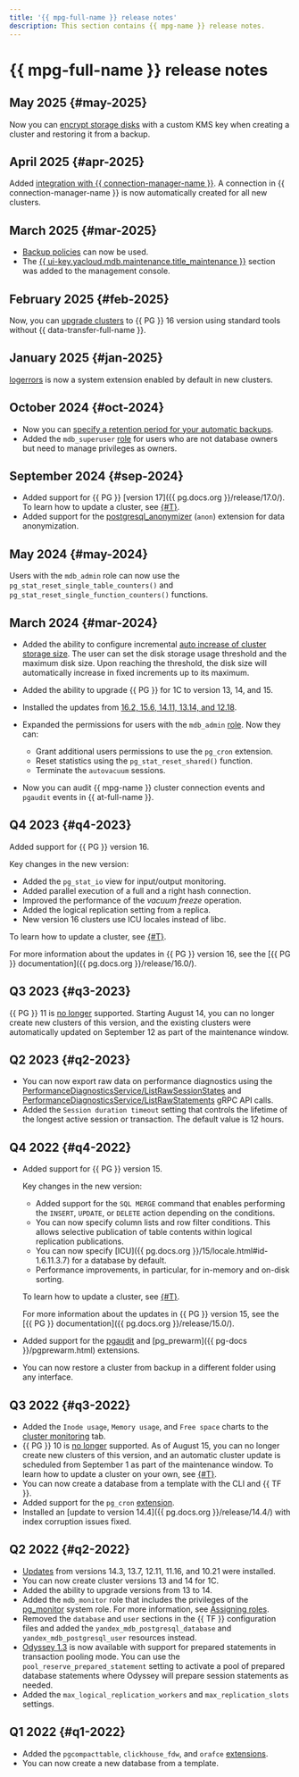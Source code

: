 ```yaml
---
title: '{{ mpg-full-name }} release notes'
description: This section contains {{ mpg-name }} release notes.
---
```


# {{ mpg-full-name }} release notes


## May 2025 {#may-2025}

Now you can [encrypt storage disks](concepts/storage.md#disk-encryption) with a custom KMS key when creating a cluster and restoring it from a backup.


## April 2025 {#apr-2025}

Added [integration with {{ connection-manager-name }}](operations/update.md#conn-man). A connection in {{ connection-manager-name }} is now automatically created for all new clusters.

## March 2025 {#mar-2025}

* [Backup policies](operations/backup-retention-policies.md) can now be used.
* The [{{ ui-key.yacloud.mdb.maintenance.title_maintenance }}](operations/cluster-maintenance.md) section was added to the management console.

## February 2025 {#feb-2025}

Now, you can [upgrade clusters](operations/cluster-version-update.md) to {{ PG }} 16 version using standard tools without {{ data-transfer-full-name }}.

## January 2025 {#jan-2025}

[logerrors](https://github.com/munakoiso/logerrors) is now a system extension enabled by default in new clusters.

## October 2024 {#oct-2024}

* Now you can [specify a retention period for your automatic backups](operations/cluster-backups.md#set-backup-retain).
* Added the `mdb_superuser` [role](concepts/roles.md) for users who are not database owners but need to manage privileges as owners.

## September 2024 {#sep-2024}

* Added support for {{ PG }} [version 17]({{ pg.docs.org }}/release/17.0/). To learn how to update a cluster, see [{#T}](operations/cluster-version-update.md).
* Added support for the [postgresql_anonymizer](https://gitlab.com/dalibo/postgresql_anonymizer) (`anon`) extension for data anonymization.

## May 2024 {#may-2024}

Users with the `mdb_admin` role can now use the `pg_stat_reset_single_table_counters()` and `pg_stat_reset_single_function_counters()` functions.

## March 2024 {#mar-2024}

* Added the ability to configure incremental [auto increase of cluster storage size](./operations/storage-space.md#disk-size-autoscale). The user can set the disk storage usage threshold and the maximum disk size. Upon reaching the threshold, the disk size will automatically increase in fixed increments up to its maximum.
* Added the ability to upgrade {{ PG }} for 1C to version 13, 14, and 15.
* Installed the updates from [16.2, 15.6, 14.11, 13.14, and 12.18](https://www.postgresql.org/about/news/postgresql-162-156-1411-1314-and-1218-released-2807/).
* Expanded the permissions for users with the `mdb_admin` [role](./concepts/roles.md#mdb-admin). Now they can:
  
  * Grant additional users permissions to use the `pg_cron` extension.
  * Reset statistics using the `pg_stat_reset_shared()` function.
  * Terminate the `autovacuum` sessions.

* Now you can audit {{ mpg-name }} cluster connection events and `pgaudit` events in {{ at-full-name }}.

## Q4 2023 {#q4-2023}

Added support for {{ PG }} version 16.

Key changes in the new version:

* Added the `pg_stat_io` view for input/output monitoring.
* Added parallel execution of a full and a right hash connection.
* Improved the performance of the *vacuum freeze* operation.
* Added the logical replication setting from a replica.
* New version 16 clusters use ICU locales instead of libc.

To learn how to update a cluster, see [{#T}](operations/cluster-version-update.md).

For more information about the updates in {{ PG }} version 16, see the [{{ PG }} documentation]({{ pg.docs.org }}/release/16.0/).

## Q3 2023 {#q3-2023}

{{ PG }} 11 is [no longer](https://www.postgresql.org/about/news/postgresql-154-149-1312-1216-1121-and-postgresql-16-beta-3-released-2689/) supported. Starting August 14, you can no longer create new clusters of this version, and the existing clusters were automatically updated on September 12 as part of the maintenance window.

## Q2 2023 {#q2-2023}

* You can now export raw data on performance diagnostics using the [PerformanceDiagnosticsService/ListRawSessionStates](api-ref/grpc/PerformanceDiagnostics/listRawSessionStates.md) and [PerformanceDiagnosticsService/ListRawStatements](api-ref/grpc/PerformanceDiagnostics/listRawStatements.md) gRPC API calls.
* Added the `Session duration timeout` setting that controls the lifetime of the longest active session or transaction. The default value is 12 hours.

## Q4 2022 {#q4-2022}

* Added support for {{ PG }} version 15.

    Key changes in the new version:

    * Added support for the `SQL MERGE` command that enables performing the `INSERT`, `UPDATE`, or `DELETE` action depending on the conditions.
    * You can now specify column lists and row filter conditions. This allows selective publication of table contents within logical replication publications.
    * You can now specify [ICU]({{ pg.docs.org }}/15/locale.html#id-1.6.11.3.7) for a database by default.
    * Performance improvements, in particular, for in-memory and on-disk sorting.

    To learn how to update a cluster, see [{#T}](operations/cluster-version-update.md).

    For more information about the updates in {{ PG }} version 15, see the [{{ PG }} documentation]({{ pg.docs.org }}/release/15.0/).

* Added support for the [pgaudit](https://www.pgaudit.org/) and [pg_prewarm]({{ pg-docs }}/pgprewarm.html) extensions.
* You can now restore a cluster from backup in a different folder using any interface.

## Q3 2022 {#q3-2022}

* Added the `Inode usage`, `Memory usage`, and `Free space` charts to the [cluster monitoring](operations/monitoring.md#monitoring-cluster) tab.
* {{ PG }} 10 is [no longer](https://www.postgresql.org/about/news/postgresql-143-137-1211-1116-and-1021-released-2449/) supported. As of August 15, you can no longer create new clusters of this version, and an automatic cluster update is scheduled from September 1 as part of the maintenance window. To learn how to update a cluster on your own, see [{#T}](operations/cluster-version-update.md).
* You can now create a database from a template with the CLI and {{ TF }}.
* Added support for the `pg_cron` [extension](operations/extensions/pg_cron.md).
* Installed an [update to version 14.4]({{ pg.docs.org }}/release/14.4/) with index corruption issues fixed.

## Q2 2022 {#q2-2022}

* [Updates](https://www.postgresql.org/about/news/postgresql-143-137-1211-1116-and-1021-released-2449/) from versions 14.3, 13.7, 12.11, 11.16, and 10.21 were installed.
* You can now create cluster versions 13 and 14 for 1C.
* Added the ability to upgrade versions from 13 to 14.
* Added the `mdb_monitor` role that includes the privileges of the [pg_monitor](https://www.postgresql.org/docs/10/default-roles.html) system role. For more information, see [Assigning roles](concepts/roles.md#mdb-monitor).
* Removed the `database` and `user` sections in the {{ TF }} configuration files and added the `yandex_mdb_postgresql_database` and `yandex_mdb_postgresql_user` resources instead.
* [Odyssey 1.3](https://www.postgresql.org/about/news/odyssey-13-released-2476/) is now available with support for prepared statements in transaction pooling mode. You can use the `pool_reserve_prepared_statement` setting to activate a pool of prepared database statements where Odyssey will prepare session statements as needed.
* Added the `max_logical_replication_workers` and `max_replication_slots` settings.

## Q1 2022 {#q1-2022}

* Added the `pgcompacttable`, `clickhouse_fdw`, and `orafce` [extensions](operations/extensions/cluster-extensions.md). 
* You can now create a new database from a template.
